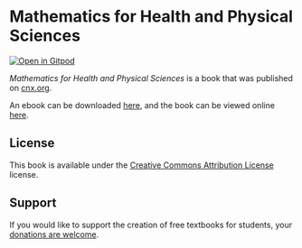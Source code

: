 # Mathematics for Health and Physical Sciences

[![Open in Gitpod](https://gitpod.io/button/open-in-gitpod.svg)](https://gitpod.io/from-referrer/)

_Mathematics for Health and Physical Sciences_ is a book that was published on [cnx.org](https://cnx.org/).

An ebook can be downloaded [here](https://github.com/cnx-user-books/cnxbook-mathematics-for-health-and-physical-sciences/releases/latest), and the book can be viewed online [here](https://github.com/cnx-user-books/cnxbook-mathematics-for-health-and-physical-sciences/releases/latest).

## License
This book is available under the [Creative Commons Attribution License](./LICENSE) license.

## Support
If you would like to support the creation of free textbooks for students, your [donations are welcome](https://riceconnect.rice.edu/donation/support-openstax-banner).
